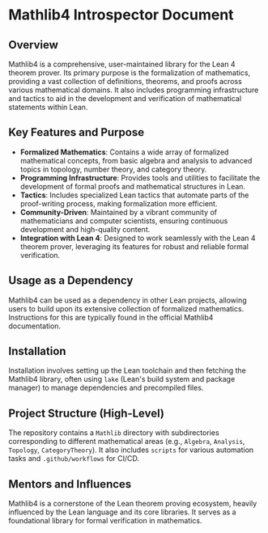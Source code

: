 # Mathlib4 Introspector Document

## Overview

Mathlib4 is a comprehensive, user-maintained library for the Lean 4 theorem prover. Its primary purpose is the formalization of mathematics, providing a vast collection of definitions, theorems, and proofs across various mathematical domains. It also includes programming infrastructure and tactics to aid in the development and verification of mathematical statements within Lean.

## Key Features and Purpose

*   **Formalized Mathematics**: Contains a wide array of formalized mathematical concepts, from basic algebra and analysis to advanced topics in topology, number theory, and category theory.
*   **Programming Infrastructure**: Provides tools and utilities to facilitate the development of formal proofs and mathematical structures in Lean.
*   **Tactics**: Includes specialized Lean tactics that automate parts of the proof-writing process, making formalization more efficient.
*   **Community-Driven**: Maintained by a vibrant community of mathematicians and computer scientists, ensuring continuous development and high-quality content.
*   **Integration with Lean 4**: Designed to work seamlessly with the Lean 4 theorem prover, leveraging its features for robust and reliable formal verification.

## Usage as a Dependency

Mathlib4 can be used as a dependency in other Lean projects, allowing users to build upon its extensive collection of formalized mathematics. Instructions for this are typically found in the official Mathlib4 documentation.

## Installation

Installation involves setting up the Lean toolchain and then fetching the Mathlib4 library, often using `lake` (Lean's build system and package manager) to manage dependencies and precompiled files.

## Project Structure (High-Level)

The repository contains a `Mathlib` directory with subdirectories corresponding to different mathematical areas (e.g., `Algebra`, `Analysis`, `Topology`, `CategoryTheory`). It also includes `scripts` for various automation tasks and `.github/workflows` for CI/CD.

## Mentors and Influences

Mathlib4 is a cornerstone of the Lean theorem proving ecosystem, heavily influenced by the Lean language and its core libraries. It serves as a foundational library for formal verification in mathematics.
